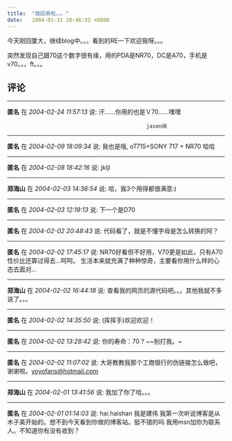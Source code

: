 ```yaml
---
title:  "我回来啦。。。"
date:   2004-01-31 20:46:55 +0800
---
```


今天刚回厦大，继续blog中。。。看到的RE一下欢迎我呀。。。  

突然发现自己跟70这个数字很有缘，用的PDA是NR70，DC是A70，手机是v70。。。ft。。。  


## 评论

*****
**匿名** 在 *2004-02-24 11:57:13* 说: 汗……你用的也是Ｖ70……嘿嘿

                                                 jason阅

*****
**匿名** 在 *2004-02-09 18:09:34* 说: 我也是哦,
oT715+SONY 717 + NR70
哈哈

*****
**匿名** 在 *2004-02-08 18:42:16* 说: jkljl

*****
**郑海山** 在 *2004-02-03 14:36:54* 说: 哈，我3个用得都很满意:)


*****
**匿名** 在 *2004-02-03 12:19:13* 说: 下一个是D70

*****
**匿名** 在 *2004-02-02 20:48:43* 说: 代码看了，就是不懂字母是怎么转换的阿？

*****
**匿名** 在 *2004-02-02 17:45:17* 说: NR70好看但不好用，V70更是如此，只有A70性价比还算过得去...呵呵。
生活本来就充满了种种惊奇，主要看你用什么样的心态去面对...

*****
**郑海山** 在 *2004-02-02 16:44:18* 说: 查看我的网页的源代码吧。。。其他我就不多说了。。。

*****
**匿名** 在 *2004-02-02 14:35:50* 说: (挥挥手)欢迎欢迎！

*****
**匿名** 在 *2004-02-02 13:28:42* 说: 你的寿命：70 ?  ~~别打我。~

*****
**匿名** 在 *2004-02-02 11:07:02* 说: 大哥教教我那个工商银行的伪链接怎么做吧，谢谢啦。yoyofans@hotmail.com

*****
**郑海山** 在 *2004-02-01 13:41:56* 说: 我加了你了哈。。。

*****
**匿名** 在 *2004-02-01 01:14:03* 说: hai.haishan
我是建伟
我第一次听说博客是从木子美开始的。想不到今天看到你做的博客站。挺不错的吗
我用msn加你为联系人。不知道你有没有收到？

